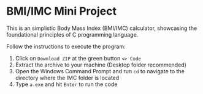 # BMI/IMC Mini Project

This is an simplistic Body Mass Index (BMI/IMC) calculator, showcasing the foundational principles of C programming language.


Follow the instructions to execute the program:

1.   Click on `Download ZIP` at the green button `<> Code`
2.   Extract the archive to your machine (Desktop folder recommended)
3.   Open the Windows Command Prompt and run `cd` to navigate to the directory where the IMC folder is located
4.   Type `a.exe` and hit `Enter` to run the code    
